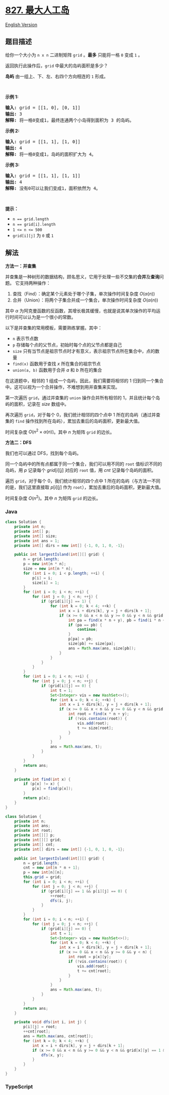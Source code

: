 # [827. 最大人工岛](https://leetcode.cn/problems/making-a-large-island)

[English Version](/solution/0800-0899/0827.Making%20A%20Large%20Island/README_EN.md)

## 题目描述

<!-- 这里写题目描述 -->

<p>给你一个大小为 <code>n x n</code> 二进制矩阵 <code>grid</code> 。<strong>最多</strong> 只能将一格 <code>0</code> 变成 <code>1</code> 。</p>

<p>返回执行此操作后，<code>grid</code> 中最大的岛屿面积是多少？</p>

<p><strong>岛屿</strong> 由一组上、下、左、右四个方向相连的 <code>1</code> 形成。</p>

<p> </p>

<p><strong>示例 1:</strong></p>

<pre>
<strong>输入: </strong>grid = [[1, 0], [0, 1]]
<strong>输出:</strong> 3
<strong>解释:</strong> 将一格0变成1，最终连通两个小岛得到面积为 3 的岛屿。
</pre>

<p><strong>示例 2:</strong></p>

<pre>
<strong>输入: </strong>grid =<strong> </strong>[[1, 1], [1, 0]]
<strong>输出:</strong> 4
<strong>解释:</strong> 将一格0变成1，岛屿的面积扩大为 4。</pre>

<p><strong>示例 3:</strong></p>

<pre>
<strong>输入: </strong>grid = [[1, 1], [1, 1]]
<strong>输出:</strong> 4
<strong>解释:</strong> 没有0可以让我们变成1，面积依然为 4。</pre>

<p> </p>

<p><strong>提示：</strong></p>

<ul>
	<li><code>n == grid.length</code></li>
	<li><code>n == grid[i].length</code></li>
	<li><code>1 <= n <= 500</code></li>
	<li><code>grid[i][j]</code> 为 <code>0</code> 或 <code>1</code></li>
</ul>

## 解法

**方法一：并查集**

并查集是一种树形的数据结构，顾名思义，它用于处理一些不交集的**合并**及**查询**问题。 它支持两种操作：

1. 查找（Find）：确定某个元素处于哪个子集，单次操作时间复杂度 $O(\alpha(n))$
1. 合并（Union）：将两个子集合并成一个集合，单次操作时间复杂度 $O(\alpha(n))$

其中 $\alpha$ 为阿克曼函数的反函数，其增长极其缓慢，也就是说其单次操作的平均运行时间可以认为是一个很小的常数。

以下是并查集的常用模板，需要熟练掌握。其中：

-   `n` 表示节点数
-   `p` 存储每个点的父节点，初始时每个点的父节点都是自己
-   `size` 只有当节点是祖宗节点时才有意义，表示祖宗节点所在集合中，点的数量
-   `find(x)` 函数用于查找 $x$ 所在集合的祖宗节点
-   `union(a, b)` 函数用于合并 $a$ 和 $b$ 所在的集合

在这道题中，相邻的 $1$ 组成一个岛屿，因此，我们需要将相邻的 $1$ 归到同一个集合中。这可以视为一个合并操作，不难想到用并查集来实现。

第一次遍历 `grid`，通过并查集的 `union` 操作合并所有相邻的 $1$，并且统计每个岛屿的面积，记录在 $size$ 数组中。

再次遍历 `grid`，对于每个 $0$，我们统计相邻的四个点中 $1$ 所在的岛屿（通过并查集的 `find` 操作找到所在岛屿），累加去重后的岛屿面积，更新最大值。

时间复杂度 $O(n^2\times \alpha(n))$。其中 $n$ 为矩阵 `grid` 的边长。

**方法二：DFS**

我们也可以通过 DFS，找到每个岛屿。

同一个岛屿中的所有点都属于同一个集合，我们可以用不同的 `root` 值标识不同的岛屿，用 $p$ 记录每个 $grid[i][j]$ 对应的 `root` 值，用 $cnt$ 记录每个岛屿的面积。

遍历 `grid`，对于每个 $0$，我们统计相邻的四个点中 $1$ 所在的岛屿（与方法一不同的是，我们这里直接取 $p[i][j]$ 作为 `root`），累加去重后的岛屿面积，更新最大值。

时间复杂度 $O(n^2)$。其中 $n$ 为矩阵 `grid` 的边长。

### **Java**

```java
class Solution {
    private int n;
    private int[] p;
    private int[] size;
    private int ans = 1;
    private int[] dirs = new int[] {-1, 0, 1, 0, -1};

    public int largestIsland(int[][] grid) {
        n = grid.length;
        p = new int[n * n];
        size = new int[n * n];
        for (int i = 0; i < p.length; ++i) {
            p[i] = i;
            size[i] = 1;
        }
        for (int i = 0; i < n; ++i) {
            for (int j = 0; j < n; ++j) {
                if (grid[i][j] == 1) {
                    for (int k = 0; k < 4; ++k) {
                        int x = i + dirs[k], y = j + dirs[k + 1];
                        if (x >= 0 && x < n && y >= 0 && y < n && grid[x][y] == 1) {
                            int pa = find(x * n + y), pb = find(i * n + j);
                            if (pa == pb) {
                                continue;
                            }
                            p[pa] = pb;
                            size[pb] += size[pa];
                            ans = Math.max(ans, size[pb]);
                        }
                    }
                }
            }
        }
        for (int i = 0; i < n; ++i) {
            for (int j = 0; j < n; ++j) {
                if (grid[i][j] == 0) {
                    int t = 1;
                    Set<Integer> vis = new HashSet<>();
                    for (int k = 0; k < 4; ++k) {
                        int x = i + dirs[k], y = j + dirs[k + 1];
                        if (x >= 0 && x < n && y >= 0 && y < n && grid[x][y] == 1) {
                            int root = find(x * n + y);
                            if (!vis.contains(root)) {
                                vis.add(root);
                                t += size[root];
                            }
                        }
                    }
                    ans = Math.max(ans, t);
                }
            }
        }
        return ans;
    }

    private int find(int x) {
        if (p[x] != x) {
            p[x] = find(p[x]);
        }
        return p[x];
    }
}
```

```java
class Solution {
    private int n;
    private int ans;
    private int root;
    private int[][] p;
    private int[][] grid;
    private int[] cnt;
    private int[] dirs = new int[] {-1, 0, 1, 0, -1};

    public int largestIsland(int[][] grid) {
        n = grid.length;
        cnt = new int[n * n + 1];
        p = new int[n][n];
        this.grid = grid;
        for (int i = 0; i < n; ++i) {
            for (int j = 0; j < n; ++j) {
                if (grid[i][j] == 1 && p[i][j] == 0) {
                    ++root;
                    dfs(i, j);
                }
            }
        }
        for (int i = 0; i < n; ++i) {
            for (int j = 0; j < n; ++j) {
                if (grid[i][j] == 0) {
                    int t = 1;
                    Set<Integer> vis = new HashSet<>();
                    for (int k = 0; k < 4; ++k) {
                        int x = i + dirs[k], y = j + dirs[k + 1];
                        if (x >= 0 && x < n && y >= 0 && y < n) {
                            int root = p[x][y];
                            if (!vis.contains(root)) {
                                vis.add(root);
                                t += cnt[root];
                            }
                        }
                    }
                    ans = Math.max(ans, t);
                }
            }
        }
        return ans;
    }

    private void dfs(int i, int j) {
        p[i][j] = root;
        ++cnt[root];
        ans = Math.max(ans, cnt[root]);
        for (int k = 0; k < 4; ++k) {
            int x = i + dirs[k], y = j + dirs[k + 1];
            if (x >= 0 && x < n && y >= 0 && y < n && grid[x][y] == 1 && p[x][y] == 0) {
                dfs(x, y);
            }
        }
    }
}
```

### **TypeScript**
